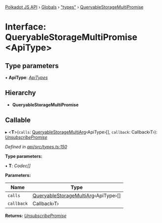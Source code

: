 [Polkadot JS API](../README.md) › [Globals](../globals.md) › ["types"](../modules/_types_.md) › [QueryableStorageMultiPromise](_types_.queryablestoragemultipromise.md)

# Interface: QueryableStorageMultiPromise <**ApiType**>

## Type parameters

▪ **ApiType**: *[ApiTypes](../modules/_types_.md#apitypes)*

## Hierarchy

* **QueryableStorageMultiPromise**

## Callable

▸ <**T**>(`calls`: [QueryableStorageMultiArg](../modules/_types_.md#queryablestoragemultiarg)‹ApiType›[], `callback`: Callback‹T›): *[UnsubscribePromise](../modules/_types_.md#unsubscribepromise)*

*Defined in [api/src/types.ts:150](https://github.com/polkadot-js/api/blob/4653cc0d8/packages/api/src/types.ts#L150)*

**Type parameters:**

▪ **T**: *Codec[]*

**Parameters:**

Name | Type |
------ | ------ |
`calls` | [QueryableStorageMultiArg](../modules/_types_.md#queryablestoragemultiarg)‹ApiType›[] |
`callback` | Callback‹T› |

**Returns:** *[UnsubscribePromise](../modules/_types_.md#unsubscribepromise)*
